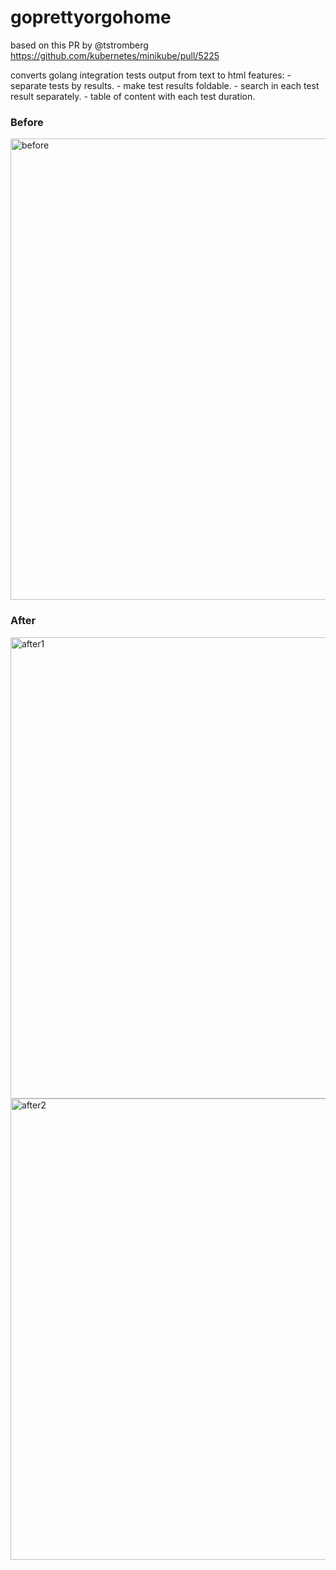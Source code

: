 # goprettyorgohome

based on this PR by @tstromberg https://github.com/kubernetes/minikube/pull/5225

converts golang integration tests output from text to html
features:
    - separate tests by results.
    - make test results foldable.
    - search in each test result separately.
    - table of content with each test duration.


### Before
<img src="https://raw.githubusercontent.com/medyagh/gopogh/master/images/before.png" width="738" alt="before">

### After
<img src="https://raw.githubusercontent.com/medyagh/gopogh/master/images/after1.png" width="738" alt="after1">
<img src="https://raw.githubusercontent.com/medyagh/gopogh/master/images/after2.png" width="738" alt="after2">
